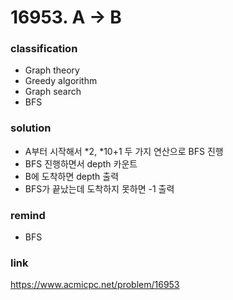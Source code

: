 # 16953. A -> B

### classification
* Graph theory
* Greedy algorithm
* Graph search
* BFS

### solution
* A부터 시작해서 *2, *10+1 두 가지 연산으로 BFS 진행
* BFS 진행하면서 depth 카운트
* B에 도착하면 depth 출력
* BFS가 끝났는데 도착하지 못하면 -1 출력

### remind
* BFS

### link
https://www.acmicpc.net/problem/16953